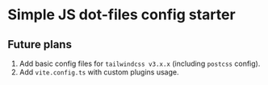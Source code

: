 # Simple JS dot-files config starter

## Future plans

1. Add basic config files for `tailwindcss v3.x.x` (including `postcss` config).
2. Add `vite.config.ts` with custom plugins usage.

